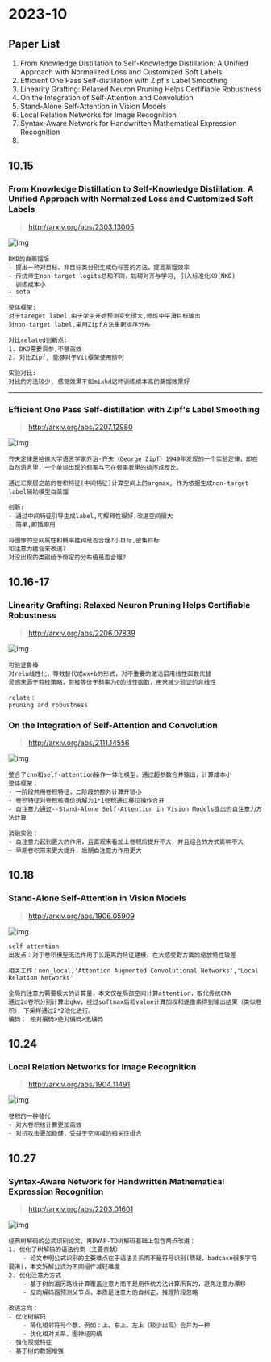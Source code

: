 # 2023-10
## Paper List
1. From Knowledge Distillation to Self-Knowledge Distillation: A Unified Approach with Normalized Loss and Customized Soft Labels
2. Efficient One Pass Self-distillation with Zipf's Label Smoothing
3. Linearity Grafting: Relaxed Neuron Pruning Helps Certifiable Robustness
4. On the Integration of Self-Attention and Convolution
5. Stand-Alone Self-Attention in Vision Models
6. Local Relation Networks for Image Recognition
7. Syntax-Aware Network for Handwritten Mathematical Expression Recognition
8. 




## 10.15
### From Knowledge Distillation to Self-Knowledge Distillation: A Unified Approach with Normalized Loss and Customized Soft Labels
>http://arxiv.org/abs/2303.13005

![img](/img/23-10-1.png)

```
DKD的自蒸馏版
- 提出一种对目标、非目标类分别生成伪标签的方法，提高蒸馏效率
- 传统师生non-target logits总和不同，妨碍对齐与学习, 引入标准化KD(NKD)
- 训练成本小
- sota

整体框架:
对于tareget label,由于学生开始预测变化很大,修炼中平滑目标输出
对non-target label,采用Zipf方法重新排序分布

对比related创新点:
1. DKD需要调参,不够高效
2. 对比Zipf, 能够对于Vit框架使用排列

实验对比:
对比的方法较少, 感觉效果不如mixkd这种训练成本高的蒸馏效果好
```

---
### Efficient One Pass Self-distillation with Zipf's Label Smoothing
>http://arxiv.org/abs/2207.12980

![img](/img/23-10-2.png)
```
齐夫定律是哈佛大学语言学家乔治·齐夫（George Zipf）1949年发现的一个实验定律，即在自然语言里，一个单词出现的频率与它在频率表里的排序成反比。
```
```
通过汇聚层之前的卷积特征(中间特征)计算空间上的argmax, 作为依据生成non-target label辅助模型自蒸馏

创新:
- 通过中间特征引导生成label,可解释性很好,改进空间很大
- 简单,即插即用

将图像的空间属性和概率挂钩是否合理?小目标,密集目标
和注意力结合来改进?
对没出现的类别给予恒定的分布值是否合理?
```

## 10.16-17
### Linearity Grafting: Relaxed Neuron Pruning Helps Certifiable Robustness
>http://arxiv.org/abs/2206.07839

![img](/img/23-10-3.png)

```
可验证鲁棒
对relu线性化，等效替代成wx+b的形式，对不重要的激活层用线性函数代替
灵感来源于剪枝策略，剪枝等价于斜率为0的线性函数，用来减少验证的非线性

relate：
pruning and robustness
```

### On the Integration of Self-Attention and Convolution
>http://arxiv.org/abs/2111.14556

![img](/img/23-10-4.png)
```
整合了cnn和self-attention操作一体化模型，通过超参数合并输出，计算成本小
整体框架：
- 一阶段共用卷积特征，二阶段的额外计算开销小
- 卷积特征对卷积核等价拆解为1*1卷积通过移位操作合并
- 自注意力通过--Stand-Alone Self-Attention in Vision Models提出的自注意力方法计算
 
消融实验：
- 自注意力起到更大的作用，且直观来看加上卷积后提升不大，并且组合的方式影响不大
- 早期卷积带来更大提升，后期自注意力作用更大
```

## 10.18
### Stand-Alone Self-Attention in Vision Models
>http://arxiv.org/abs/1906.05909

![img](/img/23-10-5.png)
```
self attention
出发点：对于卷积模型无法作用于长距离的特征建模，在大感受野方面的缩放特性较差

相关工作：non_local,'Attention Augmented Convolutional Networks','Local Relation Networks'

全局的注意力需要极大的计算量，本文仅在局部空间计算attention，取代传统CNN
通过2d卷积分别计算出qkv，经过softmax后和value计算加权和逐像素得到输出结果（类似卷积），下采样通过2*2池化进行。
编码： 相对编码>绝对编码>无编码
```

## 10.24
### Local Relation Networks for Image Recognition
>http://arxiv.org/abs/1904.11491

![img](/img/23-10-6.png)
```
卷积的一种替代
- 对大卷积核计算更加高效
- 对抗攻击更加稳健，受益于空间域的相关性组合
```

## 10.27
### Syntax-Aware Network for Handwritten Mathematical Expression Recognition
>http://arxiv.org/abs/2203.01601

![img](/img/23-10-7.png)
```
经典树解码的公式识别论文，再DWAP-TD树解码基础上包含两点改进：
1. 优化了树解码的语法约束（主要贡献）
    - 论文申明公式识别的主要难点在于语法关系而不是符号识别(质疑，badcase很多字符混淆)，本文拆解公式为不同组件减轻难度
2. 优化注意力方式
    - 基于树的遍历路线计算覆盖注意力而不是用传统方法计算所有的，避免注意力漂移
    - 反向解码器预测父节点，本质是注意力的自纠正，推理阶段忽略

改进方向：
- 优化树解码
    - 简化相邻符号个数，例如：上、右上，左上（较少出现）合并为一种
    - 优化相对关系，图神经网络
- 强化视觉特征
- 基于树的数据增强
```